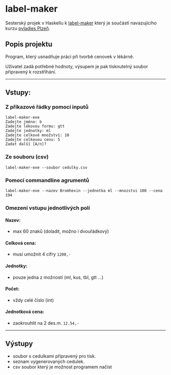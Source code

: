 # label-maker

Sesterský projek v Haskellu k [label-maker](https://github.com/JakubDotPy/label-maker) který je součástí navazujícího kurzu [pyladies Plzeň](https://pyladies.cz/plzen/).


## Popis projektu

Program, který usnadňuje práci při tvorbě cenovek v lékárně.

Uživatel zadá potřebné hodnoty, výsupem je pak tisknutelný soubor připravený k rozstříhání.

---

## Vstupy:

### Z příkazové řádky pomocí inputů

```commandline
label-maker-exe
Zadejte jméno: b
Zadejte lékovou formu: gtt
Zadejte jednotky: ml
Zadejte celkové množství: 10
Zadejte celkovou cenu: 5
Zadat další [A/n]?
```

### Ze souboru (csv)

```commandline
label-maker-exe --soubor cedulky.csv
```

### Pomocí commandline agrumentů

```commandline
label-maker-exe --nazev Bromhexin --jednotka ml --mnozstvi 100 --cena 194
```

### Omezení vstupu jednotlivých polí

#### Nazev:

- max 60 znaků (doladit, možno i dvouřádkový)

#### Celková cena:

- musí umožnit 4 cifry `1200,-`

#### Jednotky:

- pouze jedna z možností (ml, kus, tbl, gtt ...)

#### Počet:

- vždy celé číslo (int)

#### Jednotková cena:

- zaokrouhlit na 2 des.m. `12.54,-`

---

## Výstupy

- soubor s cedulkami připravený pro tisk.
- seznam vygenerovaných cedulek.
- csv soubor který je možnost programem načíst
